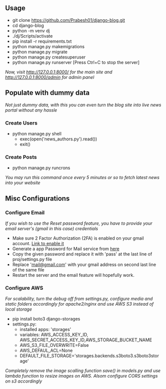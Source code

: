 ## Usage

- git clone https://github.com/Prabesh01/django-blog.git
- cd django-blog
- python -m venv dj
- ./dj/Scripts/activate
- pip install -r requirements.txt
- python manage.py makemigrations
- python manage.py migrate
- python manage.py createsuperuser
- python manage.py runserver [Press Ctrl+C to stop the server]

_Now, visit http://127.0.0.1:8000/ for the main site and http://127.0.0.1:8000/admin for admin panel_

## Populate with dummy data
_Not just dummy data, with this you can even turn the blog site into live news portal without any hassle_

### Create Users
- python manage.py shell
  - exec(open('news_authors.py').read())
  - exit()
  
### Create Posts
- python manage.py runcrons

_You may run this command once every 5 minutes or so to fetch latest news into your website_

## Misc Configurations

### Configure Email

_If you wish to use the Reset password feature, you have to provide your email server's (gmail in this case) credentials_

- Make sure 2 Factor Authorization (2FA) is enabled on your gmail account. [Link to enable it](https://myaccount.google.com/u/2/signinoptions/two-step-verification/enroll-welcome)
- Generate a app Password for Mail service from [here](https://myaccount.google.com/apppasswords)
- Copy the given password and replace it with 'pass' at the last line of proj/settings.py file
- Replace 'mail@gmail.com' with your gmail address on second last line of the same file
- Restart the server and the email feature will hopefully work.

### Configure AWS
_For scalability, turn the debug off from settings.py, configure media and static folders accordingly for apache2/nginx and use AWS S3 instead of local storage_
- pip install boto3 django-storages
- settings.py:
    + installed apps: 'storages'
    + variables: AWS_ACCESS_KEY_ID, AWS_SECRET_ACCESS_KEY_ID,AWS_STORAGE_BUCKET_NAME
    + AWS_S3_FILE_OVERWRITE=False
    + AWS_DEFAUL_ACL=None
    + DEFAULT_FILE_STORAGE='storages.backends.s3boto3.s3boto3storage'
  
_Completely remove the image scalling function save() in models.py and use lambda function to resize images on AWS. Alsom configure CORS settings on s3 accordingly_
